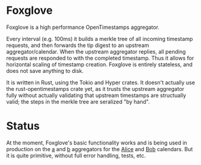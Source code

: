 # Foxglove

Foxglove is a high performance OpenTimestamps aggregator.

Every interval (e.g. 100ms) it builds a merkle tree of all incoming timestamp
requests, and then forwards the tip digest to an upstream aggregator/calendar.
When the upstream aggregator replies, all pending requests are responded to
with the completed timestamp. Thus it allows for horizontal scaling of
timestamp creation. Foxglove is entirely stateless, and does not save anything
to disk.

It is written in Rust, using the Tokio and Hyper crates. It doesn't actually
use the rust-opentimestamps crate yet, as it trusts the upstream aggregator
fully without actually validating that upstream timestamps are structually
valid; the steps in the merkle tree are seralized "by hand".

# Status

At the moment, Foxglove's basic functionality works and is being used in
production on the [a](https://a.pool.opentimestamps.org) and
[b](https://b.pool.opentimestamps.org) aggregators for the
[Alice](https://alice.btc.calendar.opentimestamps.org) and
[Bob](https://bob.btc.calendar.opentimestamps.org) calendars. But it is quite
primitive, without full error handling, tests, etc.
